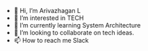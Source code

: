 - 👋 Hi, I’m Arivazhagan L
- 👀 I’m interested in TECH
- 🌱 I’m currently learning System Architecture
- 💞️ I’m looking to collaborate on tech ideas. 
- 📫 How to reach me Slack

<!---
Nagahzavira/Nagahzavira is a ✨ special ✨ repository because its `README.md` (this file) appears on your GitHub profile.
You can click the Preview link to take a look at your changes.
--->
